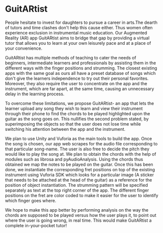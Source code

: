 # GuitARtist
People hesitate to invest for daughters to pursue a career in arts.The dearth of tutors and time clashes don't help this cause either. Thus women often experience exclusion in instrumental music education. Our Augmented Reality (AR) app GuitARtist aims to bridge that gap by providing a virtual tutor that allows you to learn at your own leisurely pace and at a place of your convenience.

GuitARtist has multiple methods of teaching to cater the needs of beginners, intermediate learners and professionals by assisting them in the different ways with the finger positions and strumming. The closest existing apps with the same goal as ours all have a preset database of songs which don't give the learners independence to try out their personal favorites. Moreover, they also require the user to concentrate on the app and the instrument, which are far apart, at the same time, causing an unnecessary delay in the learning process.

To overcome these limitations, we propose GuitARtist- an app that lets the learner upload any song they wish to learn and view their instrument through their phone to find the chords to be played highlighted upon the guitar as the song goes on. This nullifies the second problem stated, by superimposing the objects so that the user does not lose time while switching his attention between the app and the instrument.

We plan to use Unity and Vuforia as the main tools to build the app. Once the song is chosen, our app web scrapes for the audio file corresponding to that particular song-name. The user is also free to decide the pitch they would like to play the song at. We plan to obtain the chords with the help of modules such as librosa and pyAudioAnalysis. Using the chords thus obtained we map the notes to be played on the guitar. Once this has been done, we instantiate the corresponding fret positions on top of the existing instrument using Vuforia SDK which looks for a particular image (A sticker that needs to be attached at the head of the guitar) as a reference for the position of object instantiation. The strumming pattern will be specified separately as text at the top right corner of the app. The different finger positions on the fret are color coded to make it easier for the user to identify which finger goes where.

We hope to make this app better by performing analysis on the way the chords are supposed to be played versus how the user plays it, to point out where the user is going wrong, in real time. This would make GuitARtist a complete in-your-pocket tutor!
